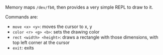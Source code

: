 Memory maps `/dev/fb0`, then provides a very simple REPL to draw to it.

Commands are:

- `move <x> <y>`: moves the cursor to x, y
- `color <r> <g> <b>`: sets the drawing color
- `rect <width> <height>`: draws a rectangle with those dimensions, with top
  left corner at the cursor
- `exit`: exits
